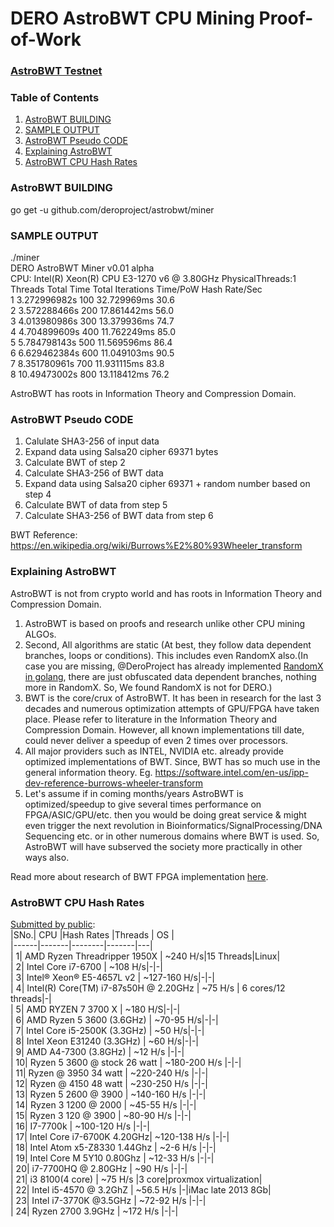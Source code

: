 DERO AstroBWT CPU Mining Proof-of-Work
======================================  

### [AstroBWT Testnet](https://github.com/deroproject/derosuite_AstroBWT_testnet)

### Table of Contents
1. [AstroBWT BUILDING](#astrobwt-building) 
1. [SAMPLE OUTPUT](#sample-output) 
1. [AstroBWT Pseudo CODE](#astrobwt-pseudo-code) 
1. [Explaining AstroBWT](#explaining-astrobwt) 
1. [AstroBWT CPU Hash Rates](#astrobwt-hash-rates) 


### AstroBWT BUILDING  
go get -u github.com/deroproject/astrobwt/miner  

### SAMPLE OUTPUT  
./miner  
DERO AstroBWT Miner v0.01 alpha  
CPU: Intel(R) Xeon(R) CPU E3-1270 v6 @ 3.80GHz    PhysicalThreads:1  
             Threads           Total Time     Total Iterations            Time/PoW         Hash Rate/Sec  
                   1         3.272996982s                  100          32.729969ms                 30.6  
                   2         3.572288466s                  200          17.861442ms                 56.0  
                   3         4.013980986s                  300          13.379936ms                 74.7  
                   4         4.704899609s                  400          11.762249ms                 85.0  
                   5         5.784798143s                  500          11.569596ms                 86.4  
                   6         6.629462384s                  600          11.049103ms                 90.5  
                   7         8.351780961s                  700          11.931115ms                 83.8  
                   8         10.49473002s                  800          13.118412ms                 76.2  
   


AstroBWT has roots in Information Theory and Compression Domain. 
### AstroBWT Pseudo CODE  
1. Calulate SHA3-256 of input data
2. Expand data using Salsa20  cipher  69371  bytes
3. Calculate BWT of step 2
4. Calculate SHA3-256 of BWT data
5. Expand data using Salsa20  cipher  69371  + random number based on step 4
6. Calculate BWT of data from step 5
7. Calculate SHA3-256 of BWT data from step 6  

BWT Reference: https://en.wikipedia.org/wiki/Burrows%E2%80%93Wheeler_transform

### Explaining AstroBWT
AstroBWT is not from crypto world and has roots in Information Theory and Compression Domain.  

1. AstroBWT is based on proofs and research unlike other CPU mining ALGOs.  
1. Second, All algorithms are static (At best, they follow data dependent branches, loops or conditions). This includes even RandomX also.(In case you are missing, @DeroProject has already implemented [RandomX in golang](https://git.dero.io/DERO_Foundation/RandomX), there are just obfuscated data dependent branches, nothing more in RandomX. So, We found RandomX is not for DERO.)  
1. BWT is the core/crux of AstroBWT. It has been in research for the last 3 decades and numerous optimization attempts of GPU/FPGA  have taken place. Please refer to literature in the Information Theory and Compression Domain. However, all known implementations till date, could never deliver a speedup of even 2 times over processors.  
1. All major providers such as INTEL, NVIDIA etc. already provide optimized implementations of BWT. Since, BWT has so much use in the general information theory. Eg. https://software.intel.com/en-us/ipp-dev-reference-burrows-wheeler-transform  
1. Let's assume if in coming months/years AstroBWT is optimized/speedup to give several times performance on FPGA/ASIC/GPU/etc. then you would be doing great service & might even trigger the next revolution in Bioinformatics/SignalProcessing/DNA Sequencing etc. or in other numerous domains where BWT is used. So, AstroBWT will have subserved the society more practically in other ways also.

Read more about research of BWT FPGA implementation [here](http://www.sfu.ca/~zhenman/files/C16-FCCM2019-BWT.pdf).

### AstroBWT CPU Hash Rates 
[Submitted by public](https://github.com/deroproject/astrobwt/issues/2):  
|SNo.| 	CPU  |Hash Rates |Threads |	OS |  
|------|-------|--------|-------|---|  
| 1| AMD Ryzen Threadripper 1950X |  ~240 H/s|15 Threads|Linux|  
| 2| Intel Core i7-6700 |   ~108 H/s|-|-|  
| 3| Intel® Xeon® E5-4657L v2 | ~127-160 H/s|-|-|  
| 4| Intel(R) Core(TM) i7-87s50H @ 2.20GHz |     ~75 H/s | 6 cores/12 threads|-|  
| 5| AMD RYZEN 7 3700 X | ~180 H/S|-|-|  
| 6| AMD Ryzen 5 3600 (3.6GHz) | ~70-95 H/s|-|-|  
| 7|  Intel Core i5-2500K (3.3GHz)   |    ~50 H/s|-|-|  
| 8|  Intel Xeon E31240 (3.3GHz)  |    ~60 H/s|-|-|  
| 9|   AMD A4-7300 (3.8GHz)  |    ~12 H/s |-|-|  
| 10|   Ryzen 5 3600 @ stock 26 watt  |   ~180-200 H/s  |-|-|  
| 11|    Ryzen @ 3950 34 watt  |    ~220-240 H/s |-|-|  
| 12|    Ryzen @ 4150 48 watt  |    ~230-250 H/s |-|-|  
| 13|   Ryzen 5 2600 @ 3900   |   ~140-160 H/s |-|-|  
| 14|    Ryzen 3 1200 @ 2000  |   ~45-55 H/s  |-|-|  
| 15|    Ryzen 3 120 @ 3900   |   ~80-90 H/s |-|-|  
| 16|   I7-7700k   |    ~100-120 H/s |-|-|  
| 17|   Intel Core i7-6700K 4.20GHz|     ~120-138 H/s   |-|-|  
| 18|   Intel Atom x5-Z8330  1.44Ghz   |    ~2-6 H/s |-|-|  
| 19|    Intel Core M 5Y10  0.80Ghz  |    ~12-33 H/s  |-|-|  
| 20|   i7-7700HQ @ 2.80GHz  |    ~90 H/s |-|-|  
| 21| i3 8100(4 core)  |    ~75 H/s |3 core|proxmox virtualization|  
| 22|  Intel i5-4570 @ 3.2GhZ  |    ~56.5 H/s |-|iMac late 2013 8Gb|  
| 23|   Intel i7-3770K @3.5GHz |    ~72-92 H/s |-|-|  
| 24|   Ryzen 2700 3.9GHz |     ~172 H/s |-|-|  




